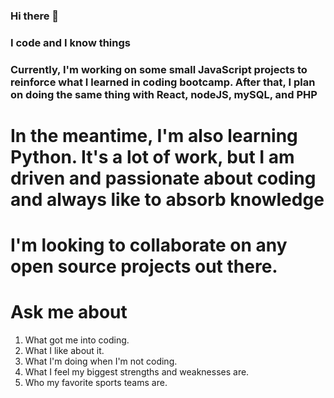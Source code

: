 ### Hi there 👋

### I code and I know things

### Currently, I'm working on some small JavaScript projects to reinforce what I learned in coding bootcamp. After that, I plan on doing the same thing with React, nodeJS, mySQL, and PHP

# In the meantime, I'm also learning Python. It's a lot of work, but I am driven and passionate about coding and always like to absorb knowledge

# I'm looking to collaborate on any open source projects out there.

# Ask me about
1. What got me into coding.
2. What I like about it.
3. What I'm doing when I'm not coding.
4. What I feel my biggest strengths and weaknesses are.
5. Who my favorite sports teams are.
<!--
**CornveliousFarva/CornveliousFarva** is a ✨ _special_ ✨ repository because its `README.md` (this file) appears on your GitHub profile.

Here are some ideas to get you started:

- 🔭 I’m currently working on ...
- 🌱 I’m currently learning ...
- 👯 I’m looking to collaborate on ...
- 🤔 I’m looking for help with ...
- 💬 Ask me about ...
- 📫 How to reach me: ...
- ⚡ Fun fact: ...
-->
